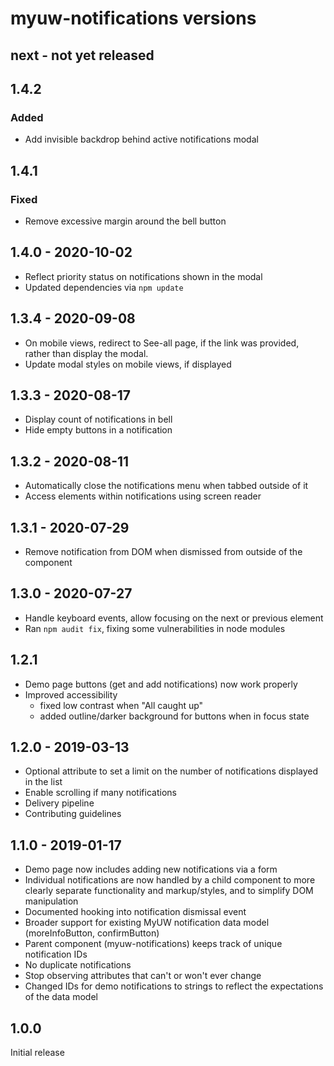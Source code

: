 # myuw-notifications versions

## next - not yet released

## 1.4.2

### Added

* Add invisible backdrop behind active notifications modal

## 1.4.1

### Fixed
+ Remove excessive margin around the bell button

## 1.4.0 - 2020-10-02

+ Reflect priority status on notifications shown in the modal
+ Updated dependencies via `npm update`

## 1.3.4 - 2020-09-08

+ On mobile views, redirect to See-all page, if the link was provided, rather than display the modal.
+ Update modal styles on mobile views, if displayed

## 1.3.3 - 2020-08-17

+ Display count of notifications in bell
+ Hide empty buttons in a notification

## 1.3.2 - 2020-08-11

+ Automatically close the notifications menu when tabbed outside of it
+ Access elements within notifications using screen reader

## 1.3.1 - 2020-07-29

+ Remove notification from DOM when dismissed from outside of the component

## 1.3.0 - 2020-07-27

+ Handle keyboard events, allow focusing on the next or previous element
+ Ran `npm audit fix`, fixing some vulnerabilities in node modules

## 1.2.1

+ Demo page buttons (get and add notifications) now work properly
+ Improved accessibility
  + fixed low contrast when "All caught up"
  + added outline/darker background for buttons when in focus state

## 1.2.0 - 2019-03-13

+ Optional attribute to set a limit on the number of notifications displayed in the list
+ Enable scrolling if many notifications
+ Delivery pipeline
+ Contributing guidelines

## 1.1.0 - 2019-01-17

+ Demo page now includes adding new notifications via a form
+ Individual notifications are now handled by a child component
  to more clearly separate functionality and markup/styles,
  and to simplify DOM manipulation
+ Documented hooking into notification dismissal event
+ Broader support for existing MyUW notification data model (moreInfoButton, confirmButton)
+ Parent component (myuw-notifications) keeps track of unique notification IDs
+ No duplicate notifications
+ Stop observing attributes that can't or won't ever change
+ Changed IDs for demo notifications to strings to reflect the expectations of the data model

## 1.0.0

Initial release
